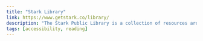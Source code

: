 ```yaml
---
title: "Stark Library"
link: https://www.getstark.co/library/
description: "The Stark Public Library is a collection of resources around a11y, articles, books, checklists and more"
tags: [accessibility, reading]
---
```

